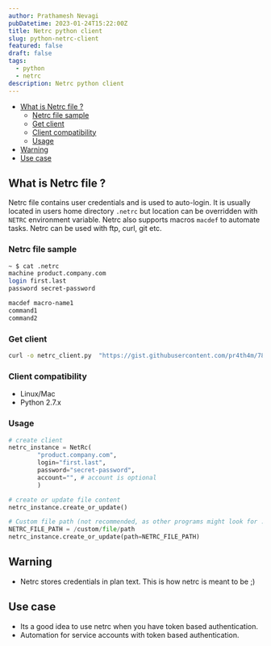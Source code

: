 ```yaml
---
author: Prathamesh Nevagi
pubDatetime: 2023-01-24T15:22:00Z
title: Netrc python client
slug: python-netrc-client
featured: false
draft: false
tags:
  - python
  - netrc
description: Netrc python client
---
```


<!--toc:start-->
- [What is Netrc file ?](#what-is-netrc-file)
  - [Netrc file sample](#netrc-file-sample)
  - [Get client](#get-client)
  - [Client compatibility](#client-compatibility)
  - [Usage](#usage)
- [Warning](#warning)
- [Use case](#use-case)
<!--toc:end-->

## What is Netrc file ?
Netrc file contains user credentials and is used to auto-login. It is usually located in users home directory `.netrc` but location can be overridden with `NETRC` environment variable. Netrc also supports macros `macdef` to automate tasks. Netrc can be used with ftp, curl, git etc.


### Netrc file sample

  ```bash
  ~ $ cat .netrc
  machine product.company.com
  login first.last
  password secret-password

  macdef macro-name1
  command1
  command2
  ```

### Get client

  ```bash
  curl -o netrc_client.py  "https://gist.githubusercontent.com/pr4th4m/789dc165c6d9f79be86608547b128c69/raw/41fb7796f6b6d0a09ac5ddeaf8c79de30a2387ed/NetRc%2520-%2520read,%2520write,%2520update"
  ```

### Client compatibility
- Linux/Mac
- Python 2.7.x


### Usage

  ```python
  # create client
  netrc_instance = NetRc(
          "product.company.com",
          login="first.last",
          password="secret-password",
          account="", # account is optional
          )

  # create or update file content
  netrc_instance.create_or_update()

  # Custom file path (not recommended, as other programs might look for .netrc in users home directory)
  NETRC_FILE_PATH = /custom/file/path
  netrc_instance.create_or_update(path=NETRC_FILE_PATH)
  ```

## Warning
- Netrc stores credentials in plan text. This is how netrc is meant to be ;)


## Use case
- Its a good idea to use netrc when you have token based authentication.
- Automation for service accounts with token based authentication.

